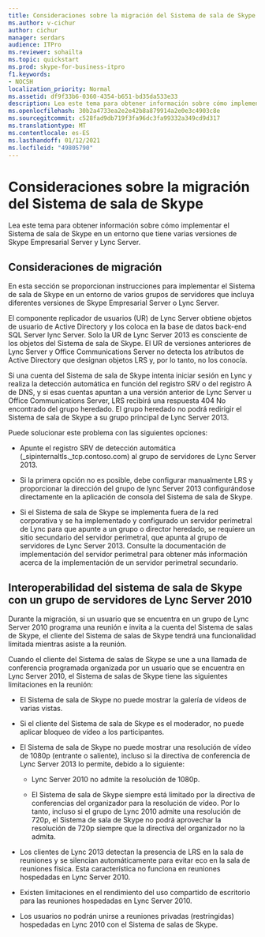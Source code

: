 ```yaml
---
title: Consideraciones sobre la migración del Sistema de sala de Skype
ms.author: v-cichur
author: cichur
manager: serdars
audience: ITPro
ms.reviewer: sohailta
ms.topic: quickstart
ms.prod: skype-for-business-itpro
f1.keywords:
- NOCSH
localization_priority: Normal
ms.assetid: df9f33b6-0360-4354-b651-bd35da533e33
description: Lea este tema para obtener información sobre cómo implementar el Sistema de sala de Skype en un entorno que tiene varias versiones de Skype Empresarial Server y Lync Server.
ms.openlocfilehash: 30b2a4733ea2e2e42b8a879914a2e0e3c4903c8e
ms.sourcegitcommit: c528fad9db719f3fa96dc3fa99332a349cd9d317
ms.translationtype: MT
ms.contentlocale: es-ES
ms.lasthandoff: 01/12/2021
ms.locfileid: "49805790"
---
```

# <a name="skype-room-system-migration-considerations"></a>Consideraciones sobre la migración del Sistema de sala de Skype
 
Lea este tema para obtener información sobre cómo implementar el Sistema de sala de Skype en un entorno que tiene varias versiones de Skype Empresarial Server y Lync Server.
  
## <a name="migration-considerations"></a>Consideraciones de migración

En esta sección se proporcionan instrucciones para implementar el Sistema de sala de Skype en un entorno de varios grupos de servidores que incluya diferentes versiones de Skype Empresarial Server o Lync Server. 
  
El componente replicador de usuarios (UR) de Lync Server obtiene objetos de usuario de Active Directory y los coloca en la base de datos back-end SQL Server lync Server. Solo la UR de Lync Server 2013 es consciente de los objetos del Sistema de sala de Skype. El UR de versiones anteriores de Lync Server y Office Communications Server no detecta los atributos de Active Directory que designan objetos LRS y, por lo tanto, no los conocía. 
  
Si una cuenta del Sistema de sala de Skype intenta iniciar sesión en Lync y realiza la detección automática en función del registro SRV o del registro A de DNS, y si esas cuentas apuntan a una versión anterior de Lync Server u Office Communications Server, LRS recibirá una respuesta 404 No encontrado del grupo heredado. El grupo heredado no podrá redirigir el Sistema de sala de Skype a su grupo principal de Lync Server 2013. 
  
Puede solucionar este problema con las siguientes opciones: 
  
- Apunte el registro SRV de detección automática (_sipinternaltls._tcp.contoso.com) al grupo de servidores de Lync Server 2013.
    
- Si la primera opción no es posible, debe configurar manualmente LRS y proporcionar la dirección del grupo de lync Server 2013 configurándose directamente en la aplicación de consola del Sistema de sala de Skype. 
    
- Si el Sistema de sala de Skype se implementa fuera de la red corporativa y se ha implementado y configurado un servidor perimetral de Lync para que apunte a un grupo o director heredado, se requiere un sitio secundario del servidor perimetral, que apunta al grupo de servidores de Lync Server 2013. Consulte la documentación de implementación del servidor perimetral para obtener más información acerca de la implementación de un servidor perimetral secundario. 
    
## <a name="skype-room-system-interoperability-with-a-lync-server-2010-pool"></a>Interoperabilidad del sistema de sala de Skype con un grupo de servidores de Lync Server 2010

Durante la migración, si un usuario que se encuentra en un grupo de Lync Server 2010 programa una reunión e invita a la cuenta del Sistema de salas de Skype, el cliente del Sistema de salas de Skype tendrá una funcionalidad limitada mientras asiste a la reunión. 
  
Cuando el cliente del Sistema de salas de Skype se une a una llamada de conferencia programada organizada por un usuario que se encuentra en Lync Server 2010, el Sistema de salas de Skype tiene las siguientes limitaciones en la reunión: 
  
- El Sistema de sala de Skype no puede mostrar la galería de vídeos de varias vistas.
    
- Si el cliente del Sistema de sala de Skype es el moderador, no puede aplicar bloqueo de vídeo a los participantes.
    
- El Sistema de sala de Skype no puede mostrar una resolución de vídeo de 1080p (entrante o saliente), incluso si la directiva de conferencia de Lync Server 2013 lo permite, debido a lo siguiente: 
    
  - Lync Server 2010 no admite la resolución de 1080p.
    
  - El Sistema de sala de Skype siempre está limitado por la directiva de conferencias del organizador para la resolución de vídeo. Por lo tanto, incluso si el grupo de Lync 2010 admite una resolución de 720p, el Sistema de sala de Skype no podrá aprovechar la resolución de 720p siempre que la directiva del organizador no la admita. 
    
- Los clientes de Lync 2013 detectan la presencia de LRS en la sala de reuniones y se silencian automáticamente para evitar eco en la sala de reuniones física. Esta característica no funciona en reuniones hospedadas en Lync Server 2010.
    
- Existen limitaciones en el rendimiento del uso compartido de escritorio para las reuniones hospedadas en Lync Server 2010.
    
- Los usuarios no podrán unirse a reuniones privadas (restringidas) hospedadas en Lync 2010 con el Sistema de salas de Skype.
    

